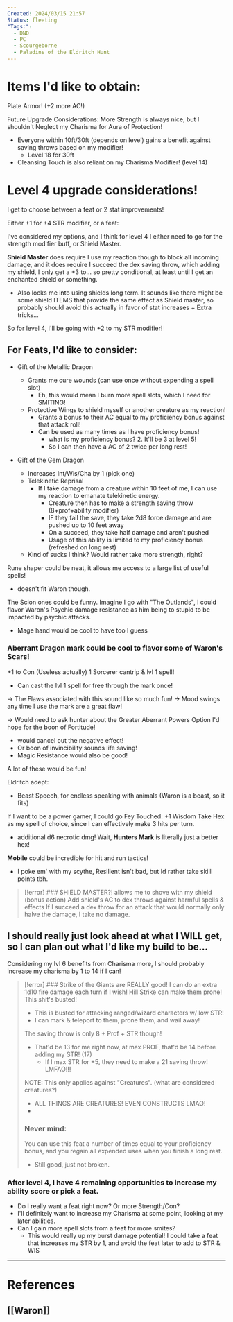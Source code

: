 ```yaml
---
Created: 2024/03/15 21:57
Status: fleeting
"Tags:":
  - DND
  - PC
  - Scourgeborne
  - Paladins of the Eldritch Hunt
---
```

# Items I'd like to obtain:
Plate Armor! (+2 more AC!)

Future Upgrade Considerations:
More Strength is always nice, but I shouldn't Neglect my Charisma for Aura of Protection!
- Everyone within 10ft/30ft (depends on level) gains a benefit against saving throws based on my modifier!
	- Level 18 for 30ft
- Cleansing Touch is also reliant on my Charisma Modifier! (level 14)

# Level 4 upgrade considerations!
I get to choose between a feat or 2 stat improvements!

Either +1 for +4 STR modifier, or a feat:

I've considered my options, and I think for level 4 I either need to go for the strength modifier buff, or Shield Master.

**Shield Master** does require I use my reaction though to block all incoming damage, and it does require I succeed the dex saving throw, which adding my shield, I only get a +3 to... so pretty conditional, at least until I get an enchanted shield or something.
- Also locks me into using shields long term.
It sounds like there might be some shield ITEMS that provide the same effect as Shield master, so probably should avoid this actually in favor of stat increases + Extra tricks...

So for level 4, I'll be going with +2 to my STR modifier!
## For Feats, I'd like to consider:

- Gift of the Metallic Dragon
	- Grants me cure wounds (can use once without expending a spell slot)
		- Eh, this would mean I burn more spell slots, which I need for SMITING!
	- Protective Wings to shield myself or another creature as my reaction!
		- Grants a bonus to their AC equal to my proficiency bonus against that attack roll!
		- Can be used as many times as I have proficiency bonus!
			- what is my proficiency bonus? 2. It'll be 3 at level 5!
			- So I can then have a AC of 2 twice per long rest!

- Gift of the Gem Dragon
	- Increases Int/Wis/Cha by 1 (pick one)
	- Telekinetic Reprisal
		- If I take damage from a creature within 10 feet of me, I can use my reaction to emanate telekinetic energy.
			- Creature then has to make a strength saving throw (8+prof+ability modifier)
			- IF they fail the save, they take 2d8 force damage and are pushed up to 10 feet away
			- On a succeed, they take half damage and aren't pushed
			- Usage of this ability is limited to my proficiency bonus (refreshed on long rest)
	- Kind of sucks I think? Would rather take more strength, right?

Rune shaper could be neat, it allows me access to a large list of useful spells!
- doesn't fit Waron though.

The Scion ones could be funny.
Imagine I go with "The Outlands", I could flavor Waron's Psychic damage resistance as him being to stupid to be impacted by psychic attacks.
- Mage hand would be cool to have too I guess

### Aberrant Dragon mark could be cool to flavor some of Waron's Scars!
+1 to Con (Useless actually)
1 Sorcerer cantrip & lvl 1 spell!
- Can cast the lvl 1 spell for free through the mark once!

-> The Flaws associated with this sound like so much fun!
	-> Mood swings any time I use the mark are a great flaw!

-> Would need to ask hunter about the Greater Aberrant Powers Option
I'd hope for the boon of Fortitude!
- would cancel out the negative effect!
- Or boon of invincibility sounds life saving!
- Magic Resistance would also be good!

A lot of these would be fun!

Eldritch adept:
- Beast Speech, for endless speaking with animals (Waron is a beast, so it fits)


If I want to be a power gamer, I could go Fey Touched:
+1 Wisdom
Take Hex as my spell of choice, since I can effectively make 3 hits per turn.
- additional d6 necrotic dmg!
Wait, **Hunters Mark** is literally just a better hex! 

**Mobile** could be incredible for hit and run tactics!
- I poke em' with my scythe, 
Resilient isn't bad, but Id rather take skill points tbh.

> [!error] ### SHIELD MASTER?!
> allows me to shove with my shield (bonus action)
> Add shield's AC to dex throws against harmful spells & effects
> If I succeed a dex throw for an attack that would normally only halve the damage, I take no damage.

## I should really just look ahead at what I WILL get, so I can plan out what I'd like my build to be...
Considering my lvl 6 benefits from Charisma more, I should probably increase my charisma by 1 to 14 if I can!

> [!error] ### Strike of the Giants are REALLY good!
> I can do an extra 1d10 fire damage each turn if I wish!
> Hill Strike can make them prone! This shit's busted!
> 	- This is busted for attacking ranged/wizard characters w/ low STR!
> 	- I can mark & teleport to them, prone them, and wail away!
> 
> 	The saving throw is only 8 + Prof + STR though! 
> 	- That'd be 13 for me right now, at max PROF, that'd be 14 before adding my STR! (17)
> 		- If I max STR for +5, they need to make a 21 saving throw! LMFAO!!!
> 	
> NOTE: This only applies against "Creatures". (what are considered creatures?)
> - ALL THINGS ARE CREATURES! EVEN CONSTRUCTS LMAO!
> -
> ### Never mind:
> You can use this feat a number of times equal to your proficiency bonus, and you regain all expended uses when you finish a long rest.
> - Still good, just not broken.



### After level 4, I have 4 remaining opportunities to increase my ability score or pick a feat.
- Do I really want a feat right now? Or more Strength/Con?
- I'll definitely want to increase my Charisma at some point, looking at my later abilities.
- Can I gain more spell slots from a feat for more smites?
	- This would really up my burst damage potential!
I could take a feat that increases my STR by 1, and avoid the feat later to add to STR & WIS

---
# References
## [[Waron]]